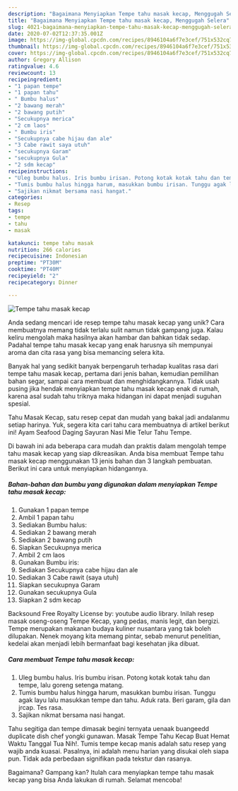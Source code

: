 ```yaml
---
description: "Bagaimana Menyiapkan Tempe tahu masak kecap, Menggugah Selera"
title: "Bagaimana Menyiapkan Tempe tahu masak kecap, Menggugah Selera"
slug: 4021-bagaimana-menyiapkan-tempe-tahu-masak-kecap-menggugah-selera
date: 2020-07-02T12:37:35.001Z
image: https://img-global.cpcdn.com/recipes/8946104a6f7e3cef/751x532cq70/tempe-tahu-masak-kecap-foto-resep-utama.jpg
thumbnail: https://img-global.cpcdn.com/recipes/8946104a6f7e3cef/751x532cq70/tempe-tahu-masak-kecap-foto-resep-utama.jpg
cover: https://img-global.cpcdn.com/recipes/8946104a6f7e3cef/751x532cq70/tempe-tahu-masak-kecap-foto-resep-utama.jpg
author: Gregory Allison
ratingvalue: 4.6
reviewcount: 13
recipeingredient:
- "1 papan tempe"
- "1 papan tahu"
- " Bumbu halus"
- "2 bawang merah"
- "2 bawang putih"
- "Secukupnya merica"
- "2 cm laos"
- " Bumbu iris"
- "Secukupnya cabe hijau dan ale"
- "3 Cabe rawit saya utuh"
- "secukupnya Garam"
- "secukupnya Gula"
- "2 sdm kecap"
recipeinstructions:
- "Uleg bumbu halus. Iris bumbu irisan. Potong kotak kotak tahu dan tempe, lalu goreng setenga matang."
- "Tumis bumbu halus hingga harum, masukkan bumbu irisan. Tunggu agak layu lalu masukkan tempe dan tahu. Aduk rata. Beri garam, gila dan jrcap. Tes rasa."
- "Sajikan nikmat bersama nasi hangat."
categories:
- Resep
tags:
- tempe
- tahu
- masak

katakunci: tempe tahu masak 
nutrition: 266 calories
recipecuisine: Indonesian
preptime: "PT30M"
cooktime: "PT40M"
recipeyield: "2"
recipecategory: Dinner

---
```



![Tempe tahu masak kecap](https://img-global.cpcdn.com/recipes/8946104a6f7e3cef/751x532cq70/tempe-tahu-masak-kecap-foto-resep-utama.jpg)

Anda sedang mencari ide resep tempe tahu masak kecap yang unik? Cara membuatnya memang tidak terlalu sulit namun tidak gampang juga. Kalau keliru mengolah maka hasilnya akan hambar dan bahkan tidak sedap. Padahal tempe tahu masak kecap yang enak harusnya sih mempunyai aroma dan cita rasa yang bisa memancing selera kita.

Banyak hal yang sedikit banyak berpengaruh terhadap kualitas rasa dari tempe tahu masak kecap, pertama dari jenis bahan, kemudian pemilihan bahan segar, sampai cara membuat dan menghidangkannya. Tidak usah pusing jika hendak menyiapkan tempe tahu masak kecap enak di rumah, karena asal sudah tahu triknya maka hidangan ini dapat menjadi suguhan spesial.

Tahu Masak Kecap, satu resep cepat dan mudah yang bakal jadi andalanmu setiap harinya. Yuk, segera kita cari tahu cara membuatnya di artikel berikut ini! Ayam Seafood Daging Sayuran Nasi Mie Telur Tahu Tempe.


Di bawah ini ada beberapa cara mudah dan praktis dalam mengolah tempe tahu masak kecap yang siap dikreasikan. Anda bisa membuat Tempe tahu masak kecap menggunakan 13 jenis bahan dan 3 langkah pembuatan. Berikut ini cara untuk menyiapkan hidangannya.

<!--inarticleads1-->

##### Bahan-bahan dan bumbu yang digunakan dalam menyiapkan Tempe tahu masak kecap:

1. Gunakan 1 papan tempe
1. Ambil 1 papan tahu
1. Sediakan  Bumbu halus:
1. Sediakan 2 bawang merah
1. Sediakan 2 bawang putih
1. Siapkan Secukupnya merica
1. Ambil 2 cm laos
1. Gunakan  Bumbu iris:
1. Sediakan Secukupnya cabe hijau dan ale
1. Sediakan 3 Cabe rawit (saya utuh)
1. Siapkan secukupnya Garam
1. Gunakan secukupnya Gula
1. Siapkan 2 sdm kecap


Backsound Free Royalty License by: youtube audio library. Inilah resep masak oseng-oseng Tempe Kecap, yang pedas, manis legit, dan bergizi. Tempe merupakan makanan budaya kuliner nusantara yang tak boleh dilupakan. Nenek moyang kita memang pintar, sebab menurut penelitian, kedelai akan menjadi lebih bermanfaat bagi kesehatan jika dibuat. 

<!--inarticleads2-->

##### Cara membuat Tempe tahu masak kecap:

1. Uleg bumbu halus. Iris bumbu irisan. Potong kotak kotak tahu dan tempe, lalu goreng setenga matang.
1. Tumis bumbu halus hingga harum, masukkan bumbu irisan. Tunggu agak layu lalu masukkan tempe dan tahu. Aduk rata. Beri garam, gila dan jrcap. Tes rasa.
1. Sajikan nikmat bersama nasi hangat.


Tahu segitiga dan tempe dimasak begini ternyata uenaak buangeedd duplicate dish chef yongki gunawan. Masak Tempe Tahu Kecap Buat Hemat Waktu Tanggal Tua Nih!. Tumis tempe kecap manis adalah satu resep yang wajib anda kuasai. Pasalnya, ini adalah menu harian yang disukai oleh siapa pun. Tidak ada perbedaan signifikan pada tekstur dan rasanya. 

Bagaimana? Gampang kan? Itulah cara menyiapkan tempe tahu masak kecap yang bisa Anda lakukan di rumah. Selamat mencoba!
